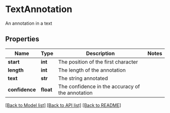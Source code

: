 # TextAnnotation

An annotation in a text

## Properties
Name | Type | Description | Notes
------------ | ------------- | ------------- | -------------
**start** | **int** | The position of the first character | 
**length** | **int** | The length of the annotation | 
**text** | **str** | The string annotated | 
**confidence** | **float** | The confidence in the accuracy of the annotation | 

[[Back to Model list]](../README.md#documentation-for-models) [[Back to API list]](../README.md#documentation-for-api-endpoints) [[Back to README]](../README.md)


